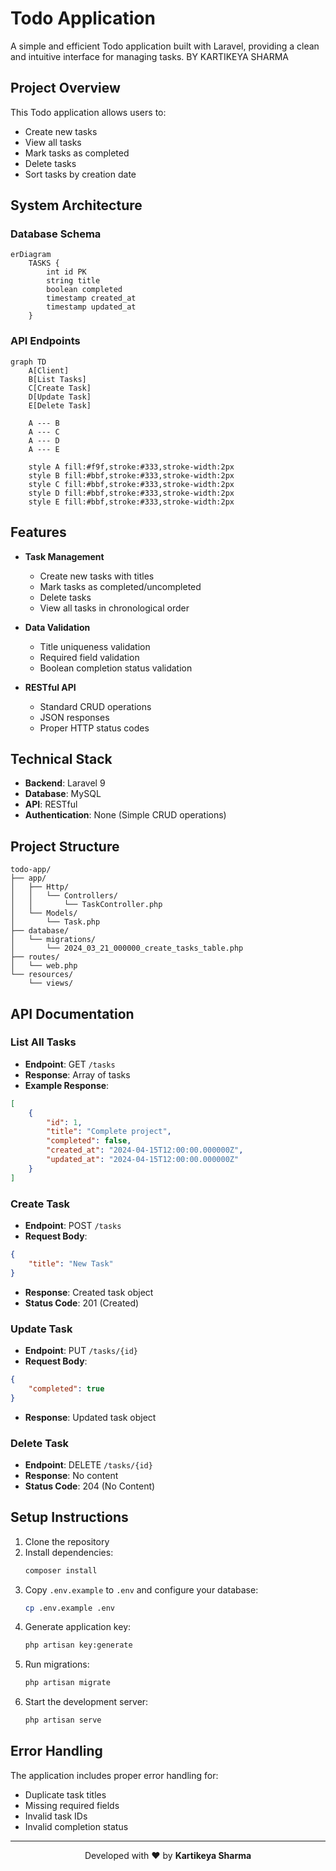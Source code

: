 # Todo Application

A simple and efficient Todo application built with Laravel, providing a clean and intuitive interface for managing tasks.
BY KARTIKEYA SHARMA

## Project Overview

This Todo application allows users to:
- Create new tasks
- View all tasks
- Mark tasks as completed
- Delete tasks
- Sort tasks by creation date

## System Architecture

### Database Schema
```mermaid
erDiagram
    TASKS {
        int id PK
        string title
        boolean completed
        timestamp created_at
        timestamp updated_at
    }
```

### API Endpoints
```mermaid
graph TD
    A[Client]
    B[List Tasks]
    C[Create Task]
    D[Update Task]
    E[Delete Task]
    
    A --- B
    A --- C
    A --- D
    A --- E
    
    style A fill:#f9f,stroke:#333,stroke-width:2px
    style B fill:#bbf,stroke:#333,stroke-width:2px
    style C fill:#bbf,stroke:#333,stroke-width:2px
    style D fill:#bbf,stroke:#333,stroke-width:2px
    style E fill:#bbf,stroke:#333,stroke-width:2px
```

## Features

- **Task Management**
  - Create new tasks with titles
  - Mark tasks as completed/uncompleted
  - Delete tasks
  - View all tasks in chronological order

- **Data Validation**
  - Title uniqueness validation
  - Required field validation
  - Boolean completion status validation

- **RESTful API**
  - Standard CRUD operations
  - JSON responses
  - Proper HTTP status codes

## Technical Stack

- **Backend**: Laravel 9
- **Database**: MySQL
- **API**: RESTful
- **Authentication**: None (Simple CRUD operations)

## Project Structure

```
todo-app/
├── app/
│   ├── Http/
│   │   └── Controllers/
│   │       └── TaskController.php
│   └── Models/
│       └── Task.php
├── database/
│   └── migrations/
│       └── 2024_03_21_000000_create_tasks_table.php
├── routes/
│   └── web.php
└── resources/
    └── views/
```

## API Documentation

### List All Tasks
- **Endpoint**: GET `/tasks`
- **Response**: Array of tasks
- **Example Response**:
```json
[
    {
        "id": 1,
        "title": "Complete project",
        "completed": false,
        "created_at": "2024-04-15T12:00:00.000000Z",
        "updated_at": "2024-04-15T12:00:00.000000Z"
    }
]
```

### Create Task
- **Endpoint**: POST `/tasks`
- **Request Body**:
```json
{
    "title": "New Task"
}
```
- **Response**: Created task object
- **Status Code**: 201 (Created)

### Update Task
- **Endpoint**: PUT `/tasks/{id}`
- **Request Body**:
```json
{
    "completed": true
}
```
- **Response**: Updated task object

### Delete Task
- **Endpoint**: DELETE `/tasks/{id}`
- **Response**: No content
- **Status Code**: 204 (No Content)

## Setup Instructions

1. Clone the repository
2. Install dependencies:
   ```bash
   composer install
   ```
3. Copy `.env.example` to `.env` and configure your database:
   ```bash
   cp .env.example .env
   ```
4. Generate application key:
   ```bash
   php artisan key:generate
   ```
5. Run migrations:
   ```bash
   php artisan migrate
   ```
6. Start the development server:
   ```bash
   php artisan serve
   ```

## Error Handling

The application includes proper error handling for:
- Duplicate task titles
- Missing required fields
- Invalid task IDs
- Invalid completion status

---

<div align="center">
  <p>Developed with ❤️ by <strong>Kartikeya Sharma</strong></p>
</div>
